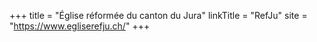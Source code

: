 +++
title = "Église réformée du canton du Jura"
linkTitle = "RefJu"
site = "https://www.egliserefju.ch/"
+++